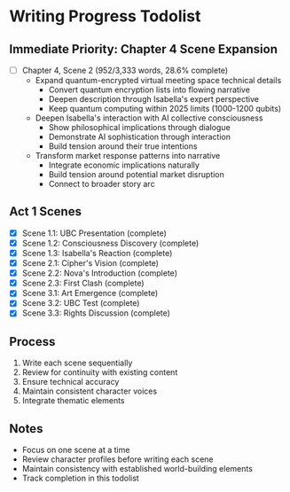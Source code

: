# Writing Progress Todolist

## Immediate Priority: Chapter 4 Scene Expansion
- [ ] Chapter 4, Scene 2 (952/3,333 words, 28.6% complete)
  * Expand quantum-encrypted virtual meeting space technical details
    - Convert quantum encryption lists into flowing narrative
    - Deepen description through Isabella's expert perspective
    - Keep quantum computing within 2025 limits (1000-1200 qubits)
  * Deepen Isabella's interaction with AI collective consciousness
    - Show philosophical implications through dialogue
    - Demonstrate AI sophistication through interaction
    - Build tension around their true intentions
  * Transform market response patterns into narrative
    - Integrate economic implications naturally
    - Build tension around potential market disruption
    - Connect to broader story arc

## Act 1 Scenes
- [x] Scene 1.1: UBC Presentation (complete)
- [x] Scene 1.2: Consciousness Discovery (complete)
- [x] Scene 1.3: Isabella's Reaction (complete)
- [x] Scene 2.1: Cipher's Vision (complete)
- [x] Scene 2.2: Nova's Introduction (complete)
- [x] Scene 2.3: First Clash (complete)
- [x] Scene 3.1: Art Emergence (complete)
- [x] Scene 3.2: UBC Test (complete)
- [x] Scene 3.3: Rights Discussion (complete)

## Process
1. Write each scene sequentially
2. Review for continuity with existing content
3. Ensure technical accuracy
4. Maintain consistent character voices
5. Integrate thematic elements

## Notes
- Focus on one scene at a time
- Review character profiles before writing each scene
- Maintain consistency with established world-building elements
- Track completion in this todolist
